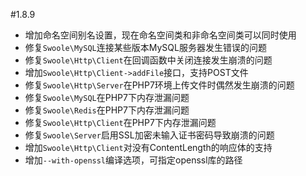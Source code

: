 #1.8.9

* 增加命名空间别名设置，现在命名空间类和非命名空间类可以同时使用
* 修复`Swoole\MySQL`连接某些版本MySQL服务器发生错误的问题
* 修复`Swoole\Http\Client`在回调函数中关闭连接发生崩溃的问题
* 增加`Swoole\Http\Client->addFile`接口，支持POST文件
* 修复`Swoole\Http\Server`在PHP7环境上传文件时偶然发生崩溃的问题
* 修复`Swoole\MySQL`在PHP7下内存泄漏问题
* 修复`Swoole\Redis`在PHP7下内存泄漏问题
* 修复`Swoole\Http\Client`在PHP7下内存泄漏问题
* 修复`Swoole\Server`启用SSL加密未输入证书密码导致崩溃的问题
* 增加`Swoole\Http\Client`对没有ContentLength的响应体的支持
* 增加`--with-openssl`编译选项，可指定openssl库的路径
